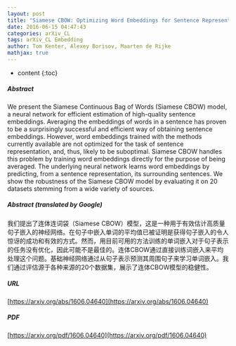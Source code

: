 ```yaml
---
layout: post
title: "Siamese CBOW: Optimizing Word Embeddings for Sentence Representations"
date: 2016-06-15 04:47:43
categories: arXiv_CL
tags: arXiv_CL Embedding
author: Tom Kenter, Alexey Borisov, Maarten de Rijke
mathjax: true
---
```


* content
{:toc}

##### Abstract
We present the Siamese Continuous Bag of Words (Siamese CBOW) model, a neural network for efficient estimation of high-quality sentence embeddings. Averaging the embeddings of words in a sentence has proven to be a surprisingly successful and efficient way of obtaining sentence embeddings. However, word embeddings trained with the methods currently available are not optimized for the task of sentence representation, and, thus, likely to be suboptimal. Siamese CBOW handles this problem by training word embeddings directly for the purpose of being averaged. The underlying neural network learns word embeddings by predicting, from a sentence representation, its surrounding sentences. We show the robustness of the Siamese CBOW model by evaluating it on 20 datasets stemming from a wide variety of sources.

##### Abstract (translated by Google)
我们提出了连体连词袋（Siamese CBOW）模型，这是一种用于有效估计高质量句子嵌入的神经网络。在句子中嵌入单词的平均值已被证明是获得句子嵌入的令人惊讶的成功和有效的方式。然而，用目前可用的方法训练的单词嵌入对于句子表示的任务没有优化，因此可能不是最佳的。连体CBOW通过直接训练词嵌入来平均处理这个问题。基础神经网络通过从句子表示预测其周围句子来学习单词嵌入。我们通过评估源于各种来源的20个数据集，展示了连体CBOW模型的稳健性。

##### URL
[https://arxiv.org/abs/1606.04640](https://arxiv.org/abs/1606.04640)

##### PDF
[https://arxiv.org/pdf/1606.04640](https://arxiv.org/pdf/1606.04640)

